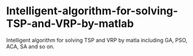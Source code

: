 # Intelligent-algorithm-for-solving-TSP-and-VRP-by-matlab
Intelligent algorithm for solving TSP and VRP by matla including GA, PSO, ACA, SA and so on.
